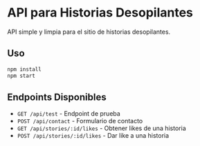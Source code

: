 # API para Historias Desopilantes

API simple y limpia para el sitio de historias desopilantes.

## Uso

```bash
npm install
npm start
```

## Endpoints Disponibles

- `GET /api/test` - Endpoint de prueba
- `POST /api/contact` - Formulario de contacto
- `GET /api/stories/:id/likes` - Obtener likes de una historia
- `POST /api/stories/:id/likes` - Dar like a una historia
